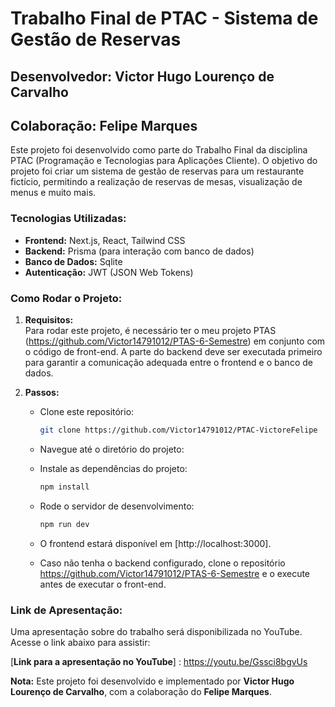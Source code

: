 # Trabalho Final de PTAC - Sistema de Gestão de Reservas

## Desenvolvedor: Victor Hugo Lourenço de Carvalho
## Colaboração: Felipe Marques

Este projeto foi desenvolvido como parte do Trabalho Final da disciplina PTAC (Programação e Tecnologias para Aplicações Cliente). O objetivo do projeto foi criar um sistema de gestão de reservas para um restaurante fictício, permitindo a realização de reservas de mesas, visualização de menus e muito mais. 

### Tecnologias Utilizadas:
- **Frontend:** Next.js, React, Tailwind CSS
- **Backend:** Prisma (para interação com banco de dados)
- **Banco de Dados:** Sqlite
- **Autenticação:** JWT (JSON Web Tokens)
  
### Como Rodar o Projeto:

1. **Requisitos:**  
   Para rodar este projeto, é necessário ter o meu projeto PTAS (https://github.com/Victor14791012/PTAS-6-Semestre) em conjunto com o código de front-end. A parte do backend deve ser executada primeiro para garantir a comunicação adequada entre o frontend e o banco de dados.

2. **Passos:**
   - Clone este repositório:
     ```bash
     git clone https://github.com/Victor14791012/PTAC-VictoreFelipe
     ```

   - Navegue até o diretório do projeto:
   

   - Instale as dependências do projeto:
     ```bash
     npm install
     ```

   - Rode o servidor de desenvolvimento:
     ```bash
     npm run dev
     ```

   - O frontend estará disponível em [http://localhost:3000].

   - Caso não tenha o backend configurado, clone o repositório https://github.com/Victor14791012/PTAS-6-Semestre e o execute antes de executar o front-end.

### Link de Apresentação:

Uma apresentação sobre do trabalho será disponibilizada no YouTube. Acesse o link abaixo para assistir:

[**Link para a apresentação no YouTube**] :
https://youtu.be/Gssci8bgvUs



**Nota:** Este projeto foi desenvolvido e implementado por **Victor Hugo Lourenço de Carvalho**, com a colaboração do **Felipe Marques**. 

